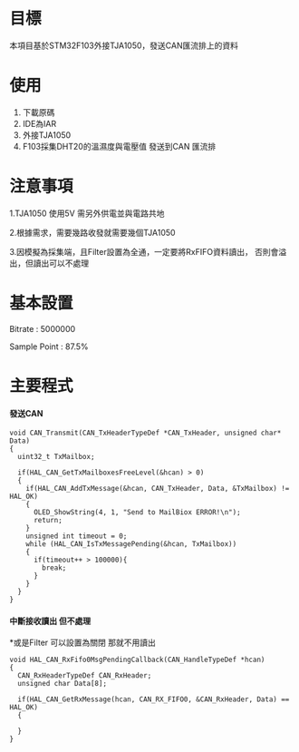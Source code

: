 # 目標
本項目基於STM32F103外接TJA1050，發送CAN匯流排上的資料

# 使用
1. 下載原碼
2. IDE為IAR
3. 外接TJA1050 
4. F103採集DHT20的溫濕度與電壓值 發送到CAN 匯流排


# 注意事項
1.TJA1050 使用5V 需另外供電並與電路共地

2.根據需求，需要幾路收發就需要幾個TJA1050

3.因模擬為採集端，且Filter設置為全通，一定要將RxFIFO資料讀出，
  否則會溢出，但讀出可以不處理

# 基本設置
Bitrate : 5000000

Sample Point : 87.5%

# 主要程式

#### 發送CAN
```
void CAN_Transmit(CAN_TxHeaderTypeDef *CAN_TxHeader, unsigned char* Data)
{
  uint32_t TxMailbox;
  
  if(HAL_CAN_GetTxMailboxesFreeLevel(&hcan) > 0)
  {
    if(HAL_CAN_AddTxMessage(&hcan, CAN_TxHeader, Data, &TxMailbox) != HAL_OK)
    {
      OLED_ShowString(4, 1, "Send to MailBiox ERROR!\n");
      return;
    }
    unsigned int timeout = 0;
    while (HAL_CAN_IsTxMessagePending(&hcan, TxMailbox))
    {
      if(timeout++ > 100000){
        break;
      }
    }
  }
}
```

#### 中斷接收讀出 但不處理

*或是Filter 可以設置為關閉 那就不用讀出
```
void HAL_CAN_RxFifo0MsgPendingCallback(CAN_HandleTypeDef *hcan)
{
  CAN_RxHeaderTypeDef CAN_RxHeader;
  unsigned char Data[8];
  
  if(HAL_CAN_GetRxMessage(hcan, CAN_RX_FIFO0, &CAN_RxHeader, Data) == HAL_OK)
  {
    
  }
}
```



